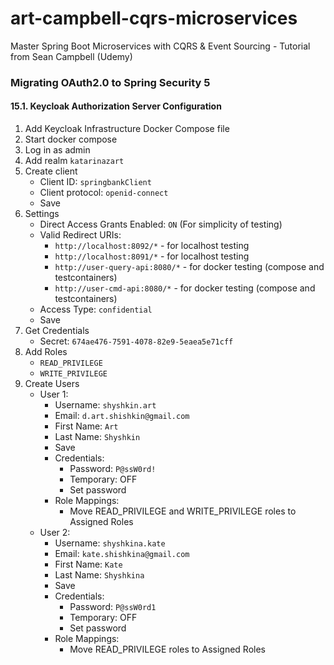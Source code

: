 # art-campbell-cqrs-microservices
Master Spring Boot Microservices with CQRS &amp; Event Sourcing - Tutorial from Sean Campbell (Udemy) 

###  Migrating OAuth2.0 to Spring Security 5

####  15.1. Keycloak Authorization Server Configuration

1.  Add Keycloak Infrastructure Docker Compose file
2.  Start docker compose
3.  Log in as admin
4.  Add realm `katarinazart`
5.  Create client
    -  Client ID: `springbankClient`
    -  Client protocol: `openid-connect`
    -  Save
6.  Settings
    -  Direct Access Grants Enabled: `ON` (For simplicity of testing)
    -  Valid Redirect URIs:
        -  `http://localhost:8092/*` - for localhost testing
        -  `http://localhost:8091/*` - for localhost testing
        -  `http://user-query-api:8080/*` - for docker testing (compose and testcontainers)
        -  `http://user-cmd-api:8080/*` - for docker testing (compose and testcontainers)
    -  Access Type: `confidential`
    -  Save
7.  Get Credentials
    -  Secret: `674ae476-7591-4078-82e9-5eaea5e71cff`
8.  Add Roles
    -  `READ_PRIVILEGE`
    -  `WRITE_PRIVILEGE`
9.  Create Users
    -  User 1:
        -  Username: `shyshkin.art`
        -  Email: `d.art.shishkin@gmail.com`
        -  First Name: `Art`
        -  Last Name: `Shyshkin`
        -  Save
        -  Credentials:
            -  Password: `P@ssW0rd!`
            -  Temporary:  OFF
            -  Set password
        -  Role Mappings:
            -  Move READ_PRIVILEGE and WRITE_PRIVILEGE roles to Assigned Roles
    -  User 2:
        -  Username: `shyshkina.kate`
        -  Email: `kate.shishkina@gmail.com`
        -  First Name: `Kate`
        -  Last Name: `Shyshkina`
        -  Save
        -  Credentials:
            -  Password: `P@ssW0rd1`
            -  Temporary:  OFF
            -  Set password
        -  Role Mappings:
            -  Move READ_PRIVILEGE roles to Assigned Roles
 
    
                
        


 
